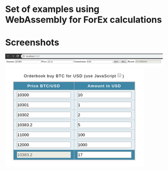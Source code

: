 # Set of examples using WebAssembly for ForEx calculations

# Screenshots
![Buy/Sell example](https://raw.githubusercontent.com/spirinvladimir/wat-forex-calc/master/buy-sell.png)
![Find best price in order book for amount](https://raw.githubusercontent.com/spirinvladimir/wat-forex-calc/master/best-price-for-amount-in-orderbook.png)

